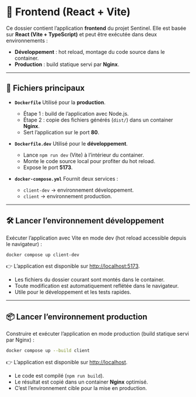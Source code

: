 # 🚀 Frontend (React + Vite)

Ce dossier contient l’application **frontend** du projet Sentinel.
Elle est basée sur **React (Vite + TypeScript)** et peut être exécutée dans deux environnements :

* **Développement** : hot reload, montage du code source dans le container.
* **Production** : build statique servi par **Nginx**.

---

## 📂 Fichiers principaux

* **`Dockerfile`**
  Utilisé pour la **production**.

    * Étape 1 : build de l’application avec Node.js.
    * Étape 2 : copie des fichiers générés (`dist/`) dans un container **Nginx**.
    * Sert l’application sur le port **80**.

* **`Dockerfile.dev`**
  Utilisé pour le **développement**.

    * Lance `npm run dev` (Vite) à l’intérieur du container.
    * Monte le code source local pour profiter du hot reload.
    * Expose le port **5173**.

* **`docker-compose.yml`**
  Fournit deux services :

    * `client-dev` → environnement développement.
    * `client` → environnement production.

---

## 🛠️ Lancer l’environnement développement

Exécuter l’application avec Vite en mode dev (hot reload accessible depuis le navigateur) :

```bash
docker compose up client-dev
```

👉 L’application est disponible sur [http://localhost:5173](http://localhost:5173).

* Les fichiers du dossier courant sont montés dans le container.
* Toute modification est automatiquement reflétée dans le navigateur.
* Utile pour le développement et les tests rapides.

---

## 📦 Lancer l’environnement production

Construire et exécuter l’application en mode production (build statique servi par Nginx) :

```bash
docker compose up --build client
```

👉 L’application est disponible sur [http://localhost](http://localhost).

* Le code est compilé (`npm run build`).
* Le résultat est copié dans un container **Nginx** optimisé.
* C’est l’environnement cible pour la mise en production.
